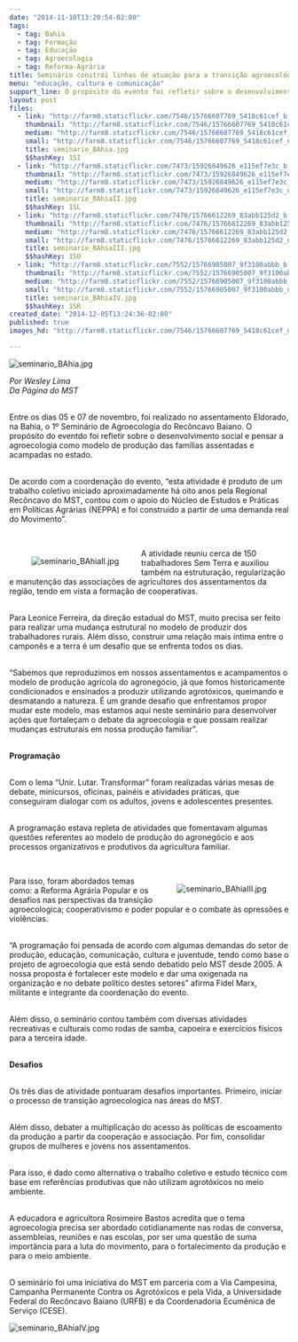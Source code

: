 ```yaml
---
date: "2014-11-10T13:20:54-02:00"
tags:
  - tag: Bahia
  - tag: Formação
  - tag: Educação
  - tag: Agroecologia
  - tag: Reforma-Agrária
title: Seminário constrói linhas de atuação para a transição agroecológica na Bahia
menu: "educação, cultura e comunicação"
support_line: O propósito do evento foi refletir sobre o desenvolvimento social e pensar a agroecologia como modelo de produção das famílias assentadas e acampadas no estado.
layout: post
files:
  - link: "http://farm8.staticflickr.com/7546/15766607769_5418c61cef_b.jpg"
    thumbnail: "http://farm8.staticflickr.com/7546/15766607769_5418c61cef_t.jpg"
    medium: "http://farm8.staticflickr.com/7546/15766607769_5418c61cef_z.jpg"
    small: "http://farm8.staticflickr.com/7546/15766607769_5418c61cef_n.jpg"
    title: seminario_BAhia.jpg
    $$hashKey: 1SI
  - link: "http://farm8.staticflickr.com/7473/15926849626_e115ef7e3c_b.jpg"
    thumbnail: "http://farm8.staticflickr.com/7473/15926849626_e115ef7e3c_t.jpg"
    medium: "http://farm8.staticflickr.com/7473/15926849626_e115ef7e3c_z.jpg"
    small: "http://farm8.staticflickr.com/7473/15926849626_e115ef7e3c_n.jpg"
    title: seminario_BAhiaII.jpg
    $$hashKey: 1SL
  - link: "http://farm8.staticflickr.com/7476/15766612269_83abb125d2_b.jpg"
    thumbnail: "http://farm8.staticflickr.com/7476/15766612269_83abb125d2_t.jpg"
    medium: "http://farm8.staticflickr.com/7476/15766612269_83abb125d2_z.jpg"
    small: "http://farm8.staticflickr.com/7476/15766612269_83abb125d2_n.jpg"
    title: seminario_BAhiaIII.jpg
    $$hashKey: 1SO
  - link: "http://farm8.staticflickr.com/7552/15766905007_9f3100abbb_b.jpg"
    thumbnail: "http://farm8.staticflickr.com/7552/15766905007_9f3100abbb_t.jpg"
    medium: "http://farm8.staticflickr.com/7552/15766905007_9f3100abbb_z.jpg"
    small: "http://farm8.staticflickr.com/7552/15766905007_9f3100abbb_n.jpg"
    title: seminario_BAhiaIV.jpg
    $$hashKey: 1SR
created_date: "2014-12-05T13:24:36-02:00"
published: true
images_hd: "http://farm8.staticflickr.com/7546/15766607769_5418c61cef_n.jpg"

---
```

<p><img alt="seminario_BAhia.jpg" src="http://farm8.staticflickr.com/7546/15766607769_5418c61cef_b.jpg" /></p>

<p><em>Por Wesley Lima<br />
Da P&aacute;gina do MST</em></p>

<p><br />
Entre os dias 05 e 07 de novembro, foi realizado no assentamento Eldorado, na Bahia, o 1&ordm; Semin&aacute;rio de Agroecologia do Rec&ocirc;ncavo Baiano. O prop&oacute;sito do eventdo foi refletir sobre o desenvolvimento social e pensar a agroecologia como modelo de produ&ccedil;&atilde;o das fam&iacute;lias assentadas e acampadas no estado.</p>

<p><br />
De acordo com a coordena&ccedil;&atilde;o do evento, &ldquo;esta atividade &eacute; produto de um trabalho coletivo iniciado aproximadamente h&aacute; oito anos pela Regional Rec&ocirc;ncavo do MST, contou com o apoio do N&uacute;cleo de Estudos e Pr&aacute;ticas em Pol&iacute;ticas Agr&aacute;rias (NEPPA) e foi constru&iacute;do a partir de uma demanda real do Movimento&rdquo;.</p>

<p>&nbsp;</p>

<figure class="image" style="float:left"><img alt="seminario_BAhiaII.jpg" src="http://farm8.staticflickr.com/7473/15926849626_e115ef7e3c_b.jpg" />
<figcaption></figcaption>
</figure>

<p>A atividade reuniu cerca de 150 trabalhadores Sem Terra e auxiliou tamb&eacute;m na estrutura&ccedil;&atilde;o, regulariza&ccedil;&atilde;o e manuten&ccedil;&atilde;o das associa&ccedil;&otilde;es de agricultores dos assentamentos da regi&atilde;o, tendo em vista a forma&ccedil;&atilde;o de cooperativas.</p>

<p><br />
Para Leonice Ferreira, da dire&ccedil;&atilde;o estadual do MST, muito precisa ser feito para realizar uma mudan&ccedil;a estrutural no modelo de produzir dos trabalhadores rurais. Al&eacute;m disso, construir uma rela&ccedil;&atilde;o mais &iacute;ntima entre o campon&ecirc;s e a terra &eacute; um desafio que se enfrenta todos os dias.</p>

<p><br />
&ldquo;Sabemos que reproduzimos em nossos assentamentos e acampamentos o modelo de produ&ccedil;&atilde;o agr&iacute;cola do agroneg&oacute;cio, j&aacute; que fomos historicamente condicionados e ensinados a produzir utilizando agrot&oacute;xicos, queimando e desmatando a natureza. &Eacute; um grande desafio que enfrentamos propor mudar este modelo, mas estamos aqui neste semin&aacute;rio para desenvolver a&ccedil;&otilde;es que fortale&ccedil;am o debate da agroecologia e que possam realizar mudan&ccedil;as estruturais em nossa produ&ccedil;&atilde;o familiar&rdquo;.</p>

<p><br />
<strong>Programa&ccedil;&atilde;o</strong></p>

<p><br />
Com o lema &ldquo;Unir. Lutar. Transformar&rdquo; foram realizadas v&aacute;rias mesas de debate, minicursos, oficinas, pain&eacute;is e atividades pr&aacute;ticas, que conseguiram dialogar com os adultos, jovens e adolescentes presentes.</p>

<p><br />
A programa&ccedil;&atilde;o estava repleta de atividades que fomentavam algumas quest&otilde;es referentes ao modelo de produ&ccedil;&atilde;o do agroneg&oacute;cio e aos processos organizativos e produtivos da agricultura familiar.</p>

<p>&nbsp;</p>

<figure class="image" style="float:right"><img alt="seminario_BAhiaIII.jpg" src="http://farm8.staticflickr.com/7476/15766612269_83abb125d2_b.jpg" />
<figcaption></figcaption>
</figure>

<p>Para isso, foram abordados temas como: a Reforma Agr&aacute;ria Popular e os desafios nas perspectivas da transi&ccedil;&atilde;o agroecologica; cooperativismo e poder popular e o combate &agrave;s opress&otilde;es e viol&ecirc;ncias.</p>

<p><br />
&ldquo;A programa&ccedil;&atilde;o foi pensada de acordo com algumas demandas do setor de produ&ccedil;&atilde;o, educa&ccedil;&atilde;o, comunica&ccedil;&atilde;o, cultura e juventude, tendo como base o projeto de agroecologia que est&aacute; sendo debatido pelo MST desde 2005. A nossa proposta &eacute; fortalecer este modelo e dar uma oxigenada na organiza&ccedil;&atilde;o e no debate pol&iacute;tico destes setores&rdquo; afirma Fidel Marx, militante e integrante da coordena&ccedil;&atilde;o do evento.</p>

<p><br />
Al&eacute;m disso, o semin&aacute;rio contou tamb&eacute;m com diversas atividades recreativas e culturais como rodas de samba, capoeira e exerc&iacute;cios f&iacute;sicos para a terceira idade.</p>

<p><br />
<strong>Desafios</strong></p>

<p><br />
Os tr&ecirc;s dias de atividade pontuaram desafios importantes. Primeiro, iniciar o processo de transi&ccedil;&atilde;o agroecologica nas &aacute;reas do MST.</p>

<p><br />
Al&eacute;m disso, debater a multiplica&ccedil;&atilde;o do acesso &agrave;s pol&iacute;ticas de escoamento da produ&ccedil;&atilde;o a partir da coopera&ccedil;&atilde;o e associa&ccedil;&atilde;o. Por fim, consolidar grupos de mulheres e jovens nos assentamentos.</p>

<p><br />
Para isso, &eacute; dado como alternativa o trabalho coletivo e estudo t&eacute;cnico com base em refer&ecirc;ncias produtivas que n&atilde;o utilizam agrot&oacute;xicos no meio ambiente.</p>

<p><br />
A educadora e agricultora Rosimeire Bastos acredita que o tema agroecologia precisa ser abordado cotidianamente nas rodas de conversa, assembleias, reuni&otilde;es e nas escolas, por ser uma quest&atilde;o de suma import&acirc;ncia para a luta do movimento, para o fortalecimento da produ&ccedil;&atilde;o e para o meio ambiente.</p>

<p><br />
O semin&aacute;rio foi uma iniciativa do MST em parceria com a Via Campesina, Campanha Permanente Contra os Agrot&oacute;xicos e pela Vida, a Universidade Federal do Rec&ocirc;ncavo Baiano (URFB) e da Coordenadoria Ecum&ecirc;nica de Servi&ccedil;o (CESE).</p>

<p><img alt="seminario_BAhiaIV.jpg" src="http://farm8.staticflickr.com/7552/15766905007_9f3100abbb_b.jpg" /></p>
